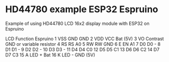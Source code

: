 # HD44780 example ESP32 Espruino
Example of using HD44780 LCD 16x2 display module with ESP32 on Espruino


LCD	Function	Espruino
1 VSS	GND	GND
2 VDD	VCC	Bat (5V)
3 VO	Contrast	GND or variable resistor
4 RS	RS	A0
5 RW	RW	GND
6 E	EN	A1
7 D0	D0	-
8 D1	D1	-
9 D2	D2	-
10 D3	D3	-
11 D4	D4	C0
12 D5	D5	C1
13 D6	D6	C2
14 D7	D7	C3
15 A	LED +	Bat
16 K	LED -	GND (5V)


